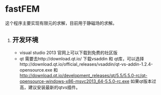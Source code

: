 # fastFEM
这个程序主要实现有限元的求解，目前用于静磁场的求解。

1. ## 开发环境

   - visual studio 2013 官网上可以下载到免费的社区版
   - qt 需要去http://download.qt.io/ 下载vsaddin 和 qt库，可以选择http://download.qt.io/official_releases/vsaddin/qt-vs-addin-1.2.4-opensource.exe 和 http://download.qt.io/development_releases/qt/5.5/5.5.0-rc/qt-opensource-windows-x86-msvc2013_64-5.5.0-rc.exe 如果qt版本过高，建议安装最新的qtvs插件。

   ​